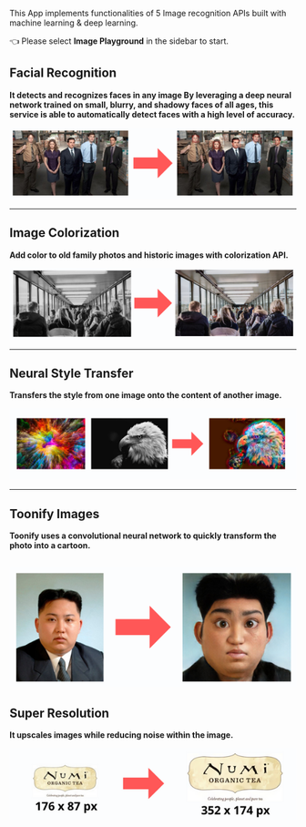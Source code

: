 This App implements functionalities of 5 Image recognition APIs built with
machine learning & deep learning.

👈 Please select **Image Playground** in the sidebar to start.

## Facial Recognition

**It detects and recognizes faces in any image By leveraging a deep neural network trained on small, blurry, and shadowy faces of all ages, this service is able to automatically detect faces with a high level of accuracy.**

![image-colorization-demo](https://raw.githubusercontent.com/Hardly-Human/Imagine-AI/main/app/img/facial_recognition.png)

---

## Image Colorization

**Add color to old family photos and historic images with colorization API.**

![image-colorization-demo](https://raw.githubusercontent.com/Hardly-Human/Imagine-AI/main/app/img/image-colorization-demo.png)

---

## Neural Style Transfer

**Transfers the style from one image onto the content of another image.**

![style-transfer](https://raw.githubusercontent.com/Hardly-Human/Imagine-AI/main/app/img/style-transfer-demo.png)

---

## Toonify Images

**Toonify uses a convolutional neural network to quickly transform the photo into a cartoon.**

## ![toonify-images](https://raw.githubusercontent.com/Hardly-Human/Imagine-AI/main/app/img/toonify_images.png)

## Super Resolution

**It upscales images while reducing noise within the image.**

![image-captioning](https://raw.githubusercontent.com/Hardly-Human/Imagine-AI/main/app/img/super_resolution.png)
